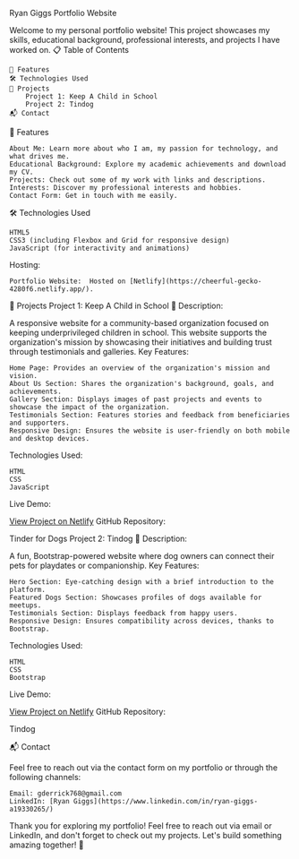 Ryan Giggs Portfolio Website

Welcome to my personal portfolio website! This project showcases my skills, educational background, professional interests, and projects I have worked on.
📋 Table of Contents

    🌟 Features
    🛠️ Technologies Used
    🚀 Projects
        Project 1: Keep A Child in School
        Project 2: Tindog
    📬 Contact

🌟 Features

    About Me: Learn more about who I am, my passion for technology, and what drives me.
    Educational Background: Explore my academic achievements and download my CV.
    Projects: Check out some of my work with links and descriptions.
    Interests: Discover my professional interests and hobbies.
    Contact Form: Get in touch with me easily.

🛠️ Technologies Used

    HTML5
    CSS3 (including Flexbox and Grid for responsive design)
    JavaScript (for interactivity and animations)

Hosting:

    Portfolio Website:  Hosted on [Netlify](https://cheerful-gecko-4280f6.netlify.app/).

🚀 Projects
Project 1: Keep A Child in School 🚀
Description:

A responsive website for a community-based organization focused on keeping underprivileged children in school. This website supports the organization's mission by showcasing their initiatives and building trust through testimonials and galleries.
Key Features:

    Home Page: Provides an overview of the organization's mission and vision.
    About Us Section: Shares the organization's background, goals, and achievements.
    Gallery Section: Displays images of past projects and events to showcase the impact of the organization.
    Testimonials Section: Features stories and feedback from beneficiaries and supporters.
    Responsive Design: Ensures the website is user-friendly on both mobile and desktop devices.

Technologies Used:

    HTML
    CSS
    JavaScript

Live Demo:

[View Project on Netlify](https://deft-bombolone-46a390.netlify.app/)
GitHub Repository:

Tinder for Dogs 
Project 2: Tindog 🌟
Description:

A fun, Bootstrap-powered website where dog owners can connect their pets for playdates or companionship.
Key Features:

    Hero Section: Eye-catching design with a brief introduction to the platform.
    Featured Dogs Section: Showcases profiles of dogs available for meetups.
    Testimonials Section: Displays feedback from happy users.
    Responsive Design: Ensures compatibility across devices, thanks to Bootstrap.

Technologies Used:

    HTML
    CSS
    Bootstrap

Live Demo:

[View Project on Netlify](https://celadon-pastelito-557bd8.netlify.app/)
GitHub Repository:

Tindog


📬 Contact

Feel free to reach out via the contact form on my portfolio or through the following channels:

    Email: gderrick768@gmail.com
    LinkedIn: [Ryan Giggs](https://www.linkedin.com/in/ryan-giggs-a19330265/)

Thank you for exploring my portfolio! Feel free to reach out via email or LinkedIn, and don't forget to check out my projects. Let's build something amazing together! 🚀
